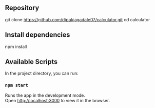 ## Repository
git clone https://github.com/dipakjagadale07/calculator.git
cd calculator

## Install dependencies
npm install

## Available Scripts

In the project directory, you can run:

### `npm start`

Runs the app in the development mode.\
Open [http://localhost:3000](http://localhost:3000) to view it in the browser.

